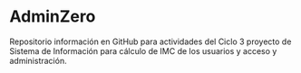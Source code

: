 # AdminZero
 Repositorio información en GitHub para actividades del Ciclo 3 proyecto de  Sistema de Información para cálculo de IMC de los usuarios y acceso y administración.
